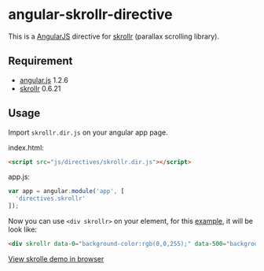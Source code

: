 angular-skrollr-directive
===

This is a [AngularJS](http://angularjs.org/) directive for [skrollr](http://prinzhorn.github.io/skrollr/) (parallax scrolling library).

Requirement
---

- [angular.js](https://github.com/angular/angular.js) 1.2.6
- [skrollr](https://github.com/Prinzhorn/skrollr) 0.6.21

Usage
---

Import `skrollr.dir.js` on your angular app page.

index.html:

```html
<script src="js/directives/skrollr.dir.js"></script>
```

app.js:

```javascript
var app = angular.module('app', [
  'directives.skrollr'
]);
```

Now you can use `<div skrollr>` on your element, for this [example](https://github.com/Prinzhorn/skrollr#lets-change-the-background-color-of-a-div-starting-at-00f-when-the-scrollbar-is-at-the-top-and-ending-with-f00-when-the-user-scrolled-500-pixels-down), it will be look like:

```html
<div skrollr data-0="background-color:rgb(0,0,255);" data-500="background-color:rgb(255,0,0);">WOOOT</div>
```
	
[View skrolle demo in browser](http://prinzhorn.github.io/skrollr/examples/docu/1.html)